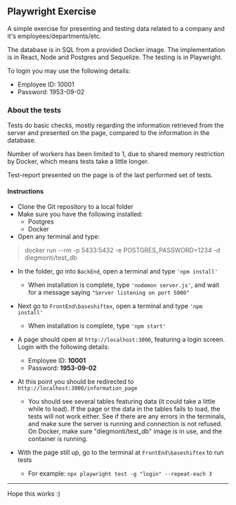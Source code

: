 ## Playwright Exercise

A simple exercise for presenting and testing data related to a company and it's employees/departments/etc. 

The database is in SQL from a provided Docker image.
The implementation is in React, Node and Postgres and Sequelize.
The testing is in Playwright.

 To login you may use the following details:
- Employee ID: 10001
- Password: 1953-09-02


### About the tests

Tests do basic checks, mostly regarding the information retrieved from the server and presented on the page, compared to the information in the database.

Number of workers has been limited to 1, due to shared memory restriction by Docker, which means tests take a little longer.

Test-report presented on the page is of the last performed set of tests.


#### Instructions
- Clone the Git repository to a local folder
- Make sure you have the following installed:
  - Postgres
  - Docker
- Open any terminal and type:
> docker run --rm -p 5433:5432 -e POSTGRES_PASSWORD=1234 -d diegmonti/test_db
 

- In the folder, go into `BackEnd`, open a terminal and type `'npm install'`
  - When installation is complete, type `'nodemon server.js'`, and wait for a message saying `"Server listening on port 5000"`
- Next go to `FrontEnd\baseshiftex`, open a terminal and type `'npm install'`
  - When installation is complete, type `'npm start'`

- A page should open at `http://localhost:3000`, featuring a login screen.
Login with the following details:
  - Employee ID: **10001**
  - Password: **1953-09-02**

- At this point you should be redirected to `http://localhost:3000/information_page`
  - You should see several tables featuring data (it could take a little while to load). If the page or the data in the tables fails to load, the tests will not work either. See if there are any errors in the terminals, and make sure the server is running and connection is not refused. On Docker, make sure "diegmonti/test_db" image is in use, and the container is running.

- With the page still up, go to the terminal at `FrontEnd\baseshiftex` to run tests
  - For example: `npx playwright test -g "login" --repeat-each 3`
  
- - -
Hope this works :)